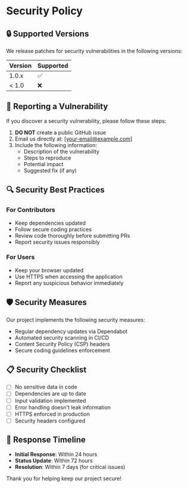 # Security Policy

## 🔒 Supported Versions

We release patches for security vulnerabilities in the following versions:

| Version | Supported          |
| ------- | ------------------ |
| 1.0.x   | :white_check_mark: |
| < 1.0   | :x:                |

## 🚨 Reporting a Vulnerability

If you discover a security vulnerability, please follow these steps:

1. **DO NOT** create a public GitHub issue
2. Email us directly at: [your-email@example.com]
3. Include the following information:
   - Description of the vulnerability
   - Steps to reproduce
   - Potential impact
   - Suggested fix (if any)

## 🔍 Security Best Practices

### For Contributors

- Keep dependencies updated
- Follow secure coding practices
- Review code thoroughly before submitting PRs
- Report security issues responsibly

### For Users

- Keep your browser updated
- Use HTTPS when accessing the application
- Report any suspicious behavior immediately

## 🛡️ Security Measures

Our project implements the following security measures:

- Regular dependency updates via Dependabot
- Automated security scanning in CI/CD
- Content Security Policy (CSP) headers
- Secure coding guidelines enforcement

## 📋 Security Checklist

- [ ] No sensitive data in code
- [ ] Dependencies are up to date
- [ ] Input validation implemented
- [ ] Error handling doesn't leak information
- [ ] HTTPS enforced in production
- [ ] Security headers configured

## 🔄 Response Timeline

- **Initial Response**: Within 24 hours
- **Status Update**: Within 72 hours
- **Resolution**: Within 7 days (for critical issues)

Thank you for helping keep our project secure!
